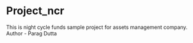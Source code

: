 # Project_ncr
This is night cycle funds sample project for assets management company.
Author - Parag Dutta
